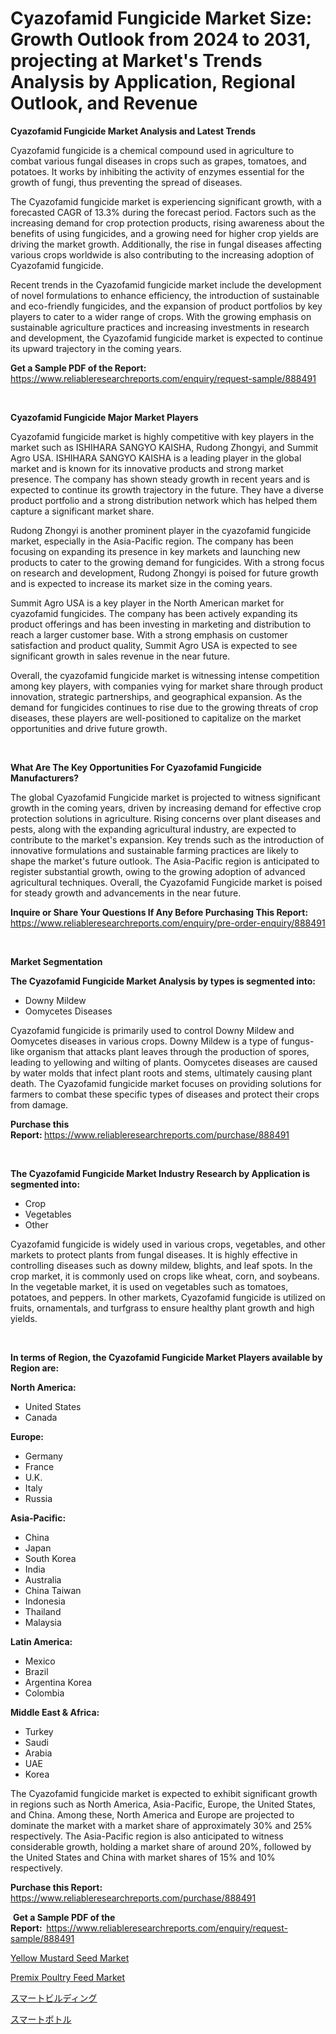 <p><h1>Cyazofamid Fungicide Market Size: Growth Outlook from 2024 to 2031, projecting at Market's Trends Analysis by Application, Regional Outlook, and Revenue</h1></p><p><strong>Cyazofamid Fungicide Market Analysis and Latest Trends</strong></p>
<p><p>Cyazofamid fungicide is a chemical compound used in agriculture to combat various fungal diseases in crops such as grapes, tomatoes, and potatoes. It works by inhibiting the activity of enzymes essential for the growth of fungi, thus preventing the spread of diseases.</p><p>The Cyazofamid fungicide market is experiencing significant growth, with a forecasted CAGR of 13.3% during the forecast period. Factors such as the increasing demand for crop protection products, rising awareness about the benefits of using fungicides, and a growing need for higher crop yields are driving the market growth. Additionally, the rise in fungal diseases affecting various crops worldwide is also contributing to the increasing adoption of Cyazofamid fungicide.</p><p>Recent trends in the Cyazofamid fungicide market include the development of novel formulations to enhance efficiency, the introduction of sustainable and eco-friendly fungicides, and the expansion of product portfolios by key players to cater to a wider range of crops. With the growing emphasis on sustainable agriculture practices and increasing investments in research and development, the Cyazofamid fungicide market is expected to continue its upward trajectory in the coming years.</p></p>
<p><strong>Get a Sample PDF of the Report:&nbsp;</strong> <a href="https://www.reliableresearchreports.com/enquiry/request-sample/888491">https://www.reliableresearchreports.com/enquiry/request-sample/888491</a></p>
<p>&nbsp;</p>
<p><strong>Cyazofamid Fungicide Major Market Players</strong></p>
<p><p>Cyazofamid fungicide market is highly competitive with key players in the market such as ISHIHARA SANGYO KAISHA, Rudong Zhongyi, and Summit Agro USA. ISHIHARA SANGYO KAISHA is a leading player in the global market and is known for its innovative products and strong market presence. The company has shown steady growth in recent years and is expected to continue its growth trajectory in the future. They have a diverse product portfolio and a strong distribution network which has helped them capture a significant market share.</p><p>Rudong Zhongyi is another prominent player in the cyazofamid fungicide market, especially in the Asia-Pacific region. The company has been focusing on expanding its presence in key markets and launching new products to cater to the growing demand for fungicides. With a strong focus on research and development, Rudong Zhongyi is poised for future growth and is expected to increase its market size in the coming years.</p><p>Summit Agro USA is a key player in the North American market for cyazofamid fungicides. The company has been actively expanding its product offerings and has been investing in marketing and distribution to reach a larger customer base. With a strong emphasis on customer satisfaction and product quality, Summit Agro USA is expected to see significant growth in sales revenue in the near future.</p><p>Overall, the cyazofamid fungicide market is witnessing intense competition among key players, with companies vying for market share through product innovation, strategic partnerships, and geographical expansion. As the demand for fungicides continues to rise due to the growing threats of crop diseases, these players are well-positioned to capitalize on the market opportunities and drive future growth.</p></p>
<p>&nbsp;</p>
<p><strong>What Are The Key Opportunities For Cyazofamid Fungicide Manufacturers?</strong></p>
<p><p>The global Cyazofamid Fungicide market is projected to witness significant growth in the coming years, driven by increasing demand for effective crop protection solutions in agriculture. Rising concerns over plant diseases and pests, along with the expanding agricultural industry, are expected to contribute to the market's expansion. Key trends such as the introduction of innovative formulations and sustainable farming practices are likely to shape the market's future outlook. The Asia-Pacific region is anticipated to register substantial growth, owing to the growing adoption of advanced agricultural techniques. Overall, the Cyazofamid Fungicide market is poised for steady growth and advancements in the near future.</p></p>
<p><strong>Inquire or Share Your Questions If Any Before Purchasing This Report:</strong> <a href="https://www.reliableresearchreports.com/enquiry/pre-order-enquiry/888491">https://www.reliableresearchreports.com/enquiry/pre-order-enquiry/888491</a></p>
<p>&nbsp;</p>
<p><strong>Market Segmentation</strong></p>
<p><strong>The Cyazofamid Fungicide Market Analysis by types is segmented into:</strong></p>
<p><ul><li>Downy Mildew</li><li>Oomycetes Diseases</li></ul></p>
<p><p>Cyazofamid fungicide is primarily used to control Downy Mildew and Oomycetes diseases in various crops. Downy Mildew is a type of fungus-like organism that attacks plant leaves through the production of spores, leading to yellowing and wilting of plants. Oomycetes diseases are caused by water molds that infect plant roots and stems, ultimately causing plant death. The Cyazofamid fungicide market focuses on providing solutions for farmers to combat these specific types of diseases and protect their crops from damage.</p></p>
<p><strong>Purchase this Report:&nbsp;</strong><a href="https://www.reliableresearchreports.com/purchase/888491">https://www.reliableresearchreports.com/purchase/888491</a></p>
<p>&nbsp;</p>
<p><strong>The Cyazofamid Fungicide Market Industry Research by Application is segmented into:</strong></p>
<p><ul><li>Crop</li><li>Vegetables</li><li>Other</li></ul></p>
<p><p>Cyazofamid fungicide is widely used in various crops, vegetables, and other markets to protect plants from fungal diseases. It is highly effective in controlling diseases such as downy mildew, blights, and leaf spots. In the crop market, it is commonly used on crops like wheat, corn, and soybeans. In the vegetable market, it is used on vegetables such as tomatoes, potatoes, and peppers. In other markets, Cyazofamid fungicide is utilized on fruits, ornamentals, and turfgrass to ensure healthy plant growth and high yields.</p></p>
<p>&nbsp;</p>
<p><strong>In terms of Region, the Cyazofamid Fungicide Market Players available by Region are:</strong></p>
<p>
    <p> <strong> North America: </strong>
        <ul>
            <li>United States</li>
            <li>Canada</li>
        </ul>
        </p> 
    <p> <strong> Europe: </strong>
        <ul>
            <li>Germany</li>
            <li>France</li>
            <li>U.K.</li>
            <li>Italy</li>
            <li>Russia</li>
        </ul>
        </p> 
    <p> <strong> Asia-Pacific: </strong>
        <ul>
            <li>China</li>
            <li>Japan</li>
            <li>South Korea</li>
            <li>India</li>
            <li>Australia</li>
            <li>China Taiwan</li>
            <li>Indonesia</li>
            <li>Thailand</li>
            <li>Malaysia</li>
        </ul>
        </p> 
    <p> <strong> Latin America: </strong>
        <ul>
            <li>Mexico</li>
            <li>Brazil</li>
            <li>Argentina Korea</li>
            <li>Colombia</li>
        </ul>
        </p> 
    <p> <strong> Middle East & Africa: </strong>
        <ul>
            <li>Turkey</li>
            <li>Saudi</li>
            <li>Arabia</li>
            <li>UAE</li>
            <li>Korea</li>
        </ul>
    </p>
    </p>
<p><p>The Cyazofamid fungicide market is expected to exhibit significant growth in regions such as North America, Asia-Pacific, Europe, the United States, and China. Among these, North America and Europe are projected to dominate the market with a market share of approximately 30% and 25% respectively. The Asia-Pacific region is also anticipated to witness considerable growth, holding a market share of around 20%, followed by the United States and China with market shares of 15% and 10% respectively.</p></p>
<p><strong>Purchase this Report: </strong><a href="https://www.reliableresearchreports.com/purchase/888491">https://www.reliableresearchreports.com/purchase/888491</a></p>
<p>&nbsp;<strong>Get a Sample PDF of the Report:&nbsp;&nbsp;</strong><a href="https://www.reliableresearchreports.com/enquiry/request-sample/888491">https://www.reliableresearchreports.com/enquiry/request-sample/888491</a></p>
<p><strong></strong></p>
<p><p><a href="https://github.com/changoleonlaverguenzanoexiste/Market-Research-Report-List-2/blob/main/yellow-mustard-seed-market.md">Yellow Mustard Seed Market</a></p><p><a href="https://github.com/dimitrishawkinswaynenp91rgz/Market-Research-Report-List-1/blob/main/premix-poultry-feed-market.md">Premix Poultry Feed Market</a></p><p><a href="https://medium.com/@heavengutkowski2023_37607/%E3%82%B9%E3%83%9E%E3%83%BC%E3%83%88%E3%83%93%E3%83%AB%E3%83%87%E3%82%A3%E3%83%B3%E3%82%B0%E5%B8%82%E5%A0%B4%E3%81%AF%E5%B8%82%E5%A0%B4%E3%82%B7%E3%82%A7%E3%82%A2-%E5%B8%82%E5%A0%B4%E5%8B%95%E5%90%91-%E5%B8%82%E5%A0%B4%E6%88%90%E9%95%B7%E3%81%AB%E9%96%A2%E3%81%99%E3%82%8B%E6%83%85%E5%A0%B1%E3%82%92%E6%8F%90%E4%BE%9B%E3%81%97%E3%81%BE%E3%81%99-fa90976a13cf">スマートビルディング</a></p><p><a href="https://medium.com/@heavengutkowski2023_37607/%E3%82%B9%E3%83%9E%E3%83%BC%E3%83%88%E3%83%9C%E3%83%88%E3%83%AB%E5%B8%82%E5%A0%B4%E3%83%AC%E3%83%9D%E3%83%BC%E3%83%88%E3%81%AF-%E3%81%93%E3%81%AE%E5%B8%82%E5%A0%B4%E3%81%AE%E6%9C%80%E6%96%B0%E3%83%88%E3%83%AC%E3%83%B3%E3%83%89%E3%81%A8%E6%88%90%E9%95%B7%E6%A9%9F%E4%BC%9A%E3%82%92%E6%98%8E%E3%82%89%E3%81%8B%E3%81%AB%E3%81%97%E3%81%BE%E3%81%99-60e9acf63846">スマートボトル</a></p></p>